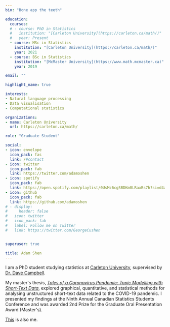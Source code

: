 ```yaml
---
bio: "Bone app the teeth"

education:
  courses:
  # - course: PhD in Statistics
  #   institution: "[Carleton University](https://carleton.ca/math/)"
  #   year: Present
  - course: MSc in Statistics
    institution: "[Carleton University](https://carleton.ca/math/)"
    year: 2021
  - course: BSc in Statistics
    institution: "[McMaster University](https://www.math.mcmaster.ca)"
    year: 2019

email: ""

highlight_name: true

interests:
- Natural language processing
- Data visualisation
- Computational statistics

organizations:
- name: Carleton University
  url: https://carleton.ca/math/

role: "Graduate Student"

social:
- icon: envelope
  icon_pack: fas
  link: /#contact
- icon: twitter
  icon_pack: fab
  link: https://twitter.com/adamoshen
- icon: spotify
  icon_pack: fab
  link: https://open.spotify.com/playlist/0UsMz6cgSBDKm0LRaxBs7h?si=d4a29a5434714422
- icon: github
  icon_pack: fab
  link: https://github.com/adamoshen
# - display:
#     header: false
#   icon: twitter
#   icon_pack: fab
#   label: Follow me on Twitter
#   link: https://twitter.com/GeorgeCushen


superuser: true

title: Adam Shen
---
```


I am a PhD student studying statistics at [Carleton University](https://carleton.ca/math/), supervised by
[Dr. Dave Campbell](https://people.math.carleton.ca/~davecampbell/Dave_Campbell.html).

My master's thesis,
[*Tales of a Coronavirus Pandemic: Topic Modelling with Short-Text Data*](https://doi.org/10.22215/etd/2021-14497),
explored graphical, quantitative, and statistical methods for analysing unstructured short-text data related to the
COVID-19 pandemic. I presented my findings at the Ninth Annual Canadian Statistics Students Conference and was
awarded 2nd Prize for the Graduate Oral Presentation Award (Master's).

[This](https://profils-profiles.science.gc.ca/en/profile/adam-shen) is also me.
